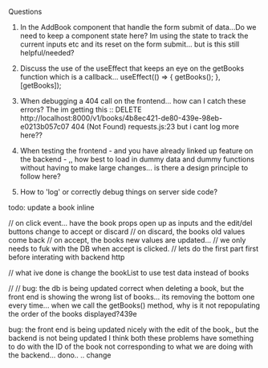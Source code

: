 Questions

1. In the AddBook component that handle the form submit of data...Do we need to keep a component state here? Im using the state to track the current inputs etc and its reset on the form submit... but is this still helpful/needed?

2. Discuss the use of the useEffect that keeps an eye on the getBooks function which is a callback...
   useEffect(() => {
   getBooks();
   }, [getBooks]);

3. When debugging a 404 call on the frontend... how can I catch these errors? The
   im getting this ::
   DELETE http://localhost:8000/v1/books/4b8ec421-de80-439e-98eb-e0213b057c07 404 (Not Found) requests.js:23
   but i cant log more here??

4. When testing the frontend - and you have already linked up feature on the backend - ,, how best to load in dummy data and dummy functions without having to make large changes... is there a design principle to follow here?

5. How to 'log' or correctly debug things on server side code?

todo: update a book inline

// on click event... have the book props open up as inputs and the edit/del buttons change to accept or discard
// on discard, the books old values come back
// on accept, the books new values are updated...
// we only needs to fuk with the DB when accept is clicked.
// lets do the first part first before interating with backend http

// what ive done is change the bookList to use test data instead of books

//
//
bug:
the db is being updated correct when deleting a book, but the front end is showing the wrong list of books... its removing the bottom one every time... when we call the getBooks() method, why is it not repopulating the order of the books displayed?439e

bug:
the front end is being updated nicely with the edit of the book,, but the backend is not being updated
I think both these problems have something to do with the ID of the book not corresponding to what we are doing with the backend... dono..
.. change
